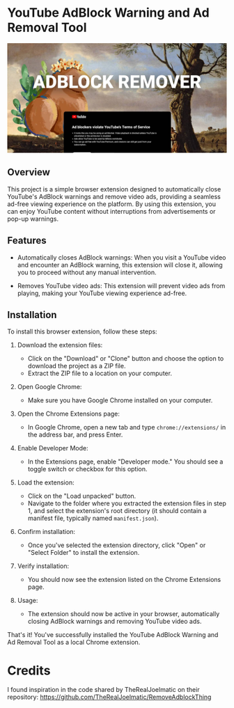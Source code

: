 # YouTube AdBlock Warning and Ad Removal Tool
![banner](https://github.com/ArifKobel/youtube-adwarning-remove/blob/main/images/banner.jpg?raw=true)
## Overview
This project is a simple browser extension designed to automatically close YouTube's AdBlock warnings and remove video ads, providing a seamless ad-free viewing experience on the platform. By using this extension, you can enjoy YouTube content without interruptions from advertisements or pop-up warnings.

## Features
- Automatically closes AdBlock warnings: When you visit a YouTube video and encounter an AdBlock warning, this extension will close it, allowing you to proceed without any manual intervention.

- Removes YouTube video ads: This extension will prevent video ads from playing, making your YouTube viewing experience ad-free.

## Installation

To install this browser extension, follow these steps:

1. Download the extension files:
   - Click on the "Download" or "Clone" button and choose the option to download the project as a ZIP file.
   - Extract the ZIP file to a location on your computer.

2. Open Google Chrome:
   - Make sure you have Google Chrome installed on your computer.

3. Open the Chrome Extensions page:
   - In Google Chrome, open a new tab and type `chrome://extensions/` in the address bar, and press Enter.

4. Enable Developer Mode:
   - In the Extensions page, enable "Developer mode." You should see a toggle switch or checkbox for this option.

5. Load the extension:
   - Click on the "Load unpacked" button.
   - Navigate to the folder where you extracted the extension files in step 1, and select the extension's root directory (it should contain a manifest file, typically named `manifest.json`).

6. Confirm installation:
   - Once you've selected the extension directory, click "Open" or "Select Folder" to install the extension.

7. Verify installation:
   - You should now see the extension listed on the Chrome Extensions page.

8. Usage:
   - The extension should now be active in your browser, automatically closing AdBlock warnings and removing YouTube video ads.

That's it! You've successfully installed the YouTube AdBlock Warning and Ad Removal Tool as a local Chrome extension.


# Credits
I found inspiration in the code shared by TheRealJoelmatic on their repository: https://github.com/TheRealJoelmatic/RemoveAdblockThing
